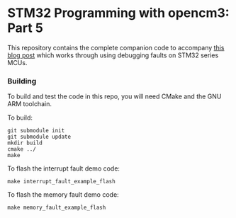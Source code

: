 # STM32 Programming with opencm3: Part 5

This repository contains the complete companion code
to accompany
[this blog post](https://rhye.org/post/stm32-with-opencm3-5-fault-handlers/)
which works through using debugging faults on STM32 series MCUs.

### Building

To build and test the code in this repo, you will need CMake and the GNU ARM
toolchain.

To build:

```
git submodule init
git submodule update
mkdir build
cmake ../
make
````

To flash the interrupt fault demo code:
```
make interrupt_fault_example_flash
```

To flash the memory fault demo code:
```
make memory_fault_example_flash
```
